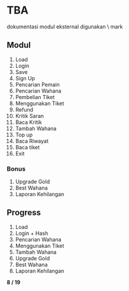 # TBA
dokumentasi modul eksternal digunakan
\ mark

## Modul
1. Load
2. Login
3. Save
4. Sign Up
5. Pencarian Pemain
6. Pencarian Wahana
7. Pembelian Tiket
8. Menggunakan Tiket
9. Refund
10. Kritik Saran
11. Baca Kritik
12. Tambah Wahana
13. Top up
14. Baca Riwayat
15. Baca tiket
16. Exit

### Bonus
1. Upgrade Gold
2. Best Wahana
3. Laporan Kehilangan

## Progress
1. Load
2. Login + Hash
3. Pencarian Wahana
4. Menggunakan Tiket
5. Tambah Wahana
6. Upgrade Gold
7. Best Wahana
8. Laporan Kehilangan

**8 / 19**
